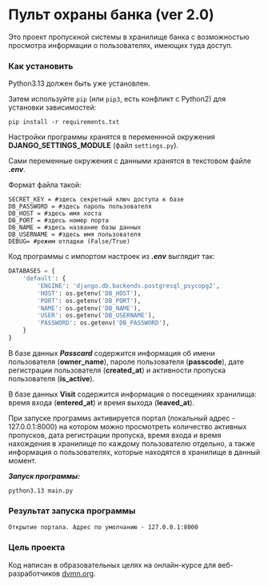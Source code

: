 # Пульт охраны банка (ver 2.0)

Это проект пропускной системы в хранилище банка с возможностью просмотра информации о пользователях, имеющих туда доступ.

### Как установить

Python3.13 должен быть уже установлен. 

Затем используйте `pip` (или `pip3`, есть конфликт с Python2) для установки зависимостей:
```
pip install -r requirements.txt
```

Настройки программы хранятся в переменнной окружения **DJANGO_SETTINGS_MODULE** (файл `settings.py`).

Cами переменные окружения с данными хранятся в текстовом файле ***.env***.

Формат файла такой:
```
SECRET_KEY = #здесь секретный ключ доступа к базе
DB_PASSWORD = #здесь пароль пользователя
DB_HOST = #здесь имя хоста
DB_PORT = #здесь номер порта
DB_NAME = #здесь название базы данных
DB_USERNAME = #здесь имя пользователя
DEBUG= #режим отладки (False/True)
```
Код программы с импортом настроек из ***.env*** выглядит так:
```python
DATABASES = {
    'default': {
        'ENGINE': 'django.db.backends.postgresql_psycopg2',
        'HOST': os.getenv('DB_HOST'),
        'PORT': os.getenv('DB_PORT'),
        'NAME': os.getenv('DB_NAME'),
        'USER': os.getenv('DB_USERNAME'),
        'PASSWORD': os.getenv('DB_PASSWORD'),
    }
}
```
В базе данных ***Passcard*** содержится информация об имени пользователя (**owner_name**), пароле пользователя (**passcode**), дате регистрации пользователя (**created_at**) и активности пропуска пользователя (**is_active**).

В базе данных **Visit** содержится информация о посещениях хранилища: время входа (**entered_at**) и время выхода (**leaved_at**).

При запуске программs активируется портал (локальный адрес - 127.0.0.1:8000) на котором можно просмотреть количество активных пропусков, дата регистрации пропуска, время входа и время нахождения в хранилище по каждому пользователю отдельно, а также информация о пользователях, которые находятся в хранилище в данный момент.

***Запуск программы:***
```
python3.13 main.py
```
### Результат запуска программы
```
Открытие портала. Адрес по умолчанию - 127.0.0.1:8000

```
### Цель проекта

Код написан в образовательных целях на онлайн-курсе для веб-разработчиков [dvmn.org](https://dvmn.org/).
